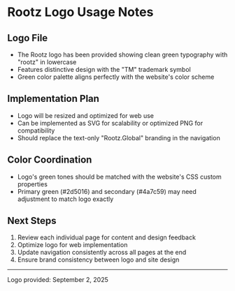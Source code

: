 # Rootz Logo Usage Notes

## Logo File
- The Rootz logo has been provided showing clean green typography with "rootz" in lowercase
- Features distinctive design with the "TM" trademark symbol
- Green color palette aligns perfectly with the website's color scheme

## Implementation Plan
- Logo will be resized and optimized for web use
- Can be implemented as SVG for scalability or optimized PNG for compatibility
- Should replace the text-only "Rootz.Global" branding in the navigation

## Color Coordination
- Logo's green tones should be matched with the website's CSS custom properties
- Primary green (#2d5016) and secondary (#4a7c59) may need adjustment to match logo exactly

## Next Steps
1. Review each individual page for content and design feedback
2. Optimize logo for web implementation
3. Update navigation consistently across all pages at the end
4. Ensure brand consistency between logo and site design

---
Logo provided: September 2, 2025